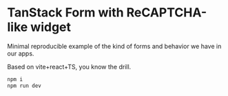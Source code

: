 # TanStack Form with ReCAPTCHA-like widget

Minimal reproducible example of the kind of forms and behavior we have in our apps.

Based on vite+react+TS, you know the drill.

```sh
npm i
npm run dev
```
